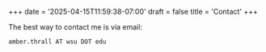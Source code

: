 +++
date = '2025-04-15T11:59:38-07:00'
draft = false
title = 'Contact'
+++

The best way to contact me is via email: 

`amber.thrall AT wsu DOT edu`

